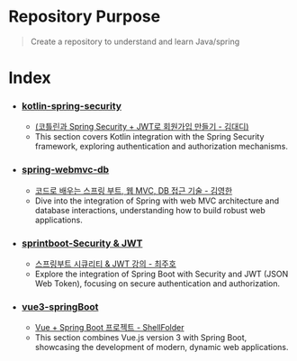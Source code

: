 # Repository Purpose 

> Create a repository to understand and learn Java/spring

# Index

- ### [kotlin-spring-security](./kotlin-spring-security/)
  - [(코틀린과 Spring Security + JWT로 회원가입 만들기 - 김대디)](https://www.inflearn.com/course/%EC%BD%94%ED%8B%80%EB%A6%B0%EA%B3%BC-spring-security-jwt-%ED%9A%8C%EC%9B%90%EA%B0%80%EC%9E%85%EB%A7%8C%EB%93%A4%EA%B8%B0/dashboard)
  - This section covers Kotlin integration with the Spring Security framework, exploring authentication and authorization mechanisms.

- ### [spring-webmvc-db](./spring-webmvc-db/)
  - [코드로 배우는 스프링 부트, 웹 MVC, DB 접근 기술 - 김영한](https://www.inflearn.com/course/%EC%8A%A4%ED%94%84%EB%A7%81-%EC%9E%85%EB%AC%B8-%EC%8A%A4%ED%94%84%EB%A7%81%EB%B6%80%ED%8A%B8/dashboard)
  - Dive into the integration of Spring with web MVC architecture and database interactions, understanding how to build robust web applications.

- ### [sprintboot-Security & JWT](./sprintboot-Security%26JWT/)
  - [스프링부트 시큐리티 & JWT 강의 - 최주호](https://www.inflearn.com/course/%EC%8A%A4%ED%94%84%EB%A7%81%EB%B6%80%ED%8A%B8-%EC%8B%9C%ED%81%90%EB%A6%AC%ED%8B%B0/dashboard)
  - Explore the integration of Spring Boot with Security and JWT (JSON Web Token), focusing on secure authentication and authorization.
  
- ### [vue3-springBoot](./vue3-springBoot/)
  - [Vue + Spring Boot 프로젝트 - ShellFolder](https://www.youtube.com/watch?v=povDCmh3BfM&list=PLfpRlCqycThkmL-HIcAf542NefEZtQFrV&ab_channel=%EC%89%98%ED%8F%B4%EB%8D%94ShellFolder)
  - This section combines Vue.js version 3 with Spring Boot, showcasing the development of modern, dynamic web applications.

